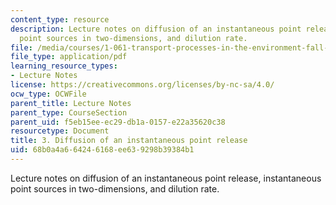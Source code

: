```yaml
---
content_type: resource
description: Lecture notes on diffusion of an instantaneous point release, instantaneous
  point sources in two-dimensions, and dilution rate.
file: /media/courses/1-061-transport-processes-in-the-environment-fall-2008/68b0a4a664246168ee639298b39384b1_lec_03.pdf
file_type: application/pdf
learning_resource_types:
- Lecture Notes
license: https://creativecommons.org/licenses/by-nc-sa/4.0/
ocw_type: OCWFile
parent_title: Lecture Notes
parent_type: CourseSection
parent_uid: f5eb15ee-ec29-db1a-0157-e22a35620c38
resourcetype: Document
title: 3. Diffusion of an instantaneous point release
uid: 68b0a4a6-6424-6168-ee63-9298b39384b1
---
```

Lecture notes on diffusion of an instantaneous point release, instantaneous point sources in two-dimensions, and dilution rate.